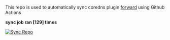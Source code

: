 This repo is used to automatically sync coredns plugin [forward](https://github.com/QZLin/forward) using Github Actions

**sync job ran [129] times**

[![Sync Repo](https://github.com/QZLin/coredns-extract/actions/workflows/sync.yaml/badge.svg)](https://github.com/QZLin/coredns-extract/actions/workflows/sync.yaml)
